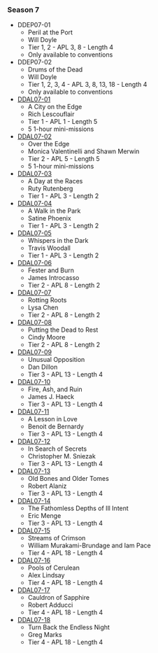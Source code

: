 ### Season 7
* DDEP07-01
    * Peril at the Port
    * Will Doyle
    * Tier 1, 2 - APL 3, 8 - Length 4
    * Only available to conventions
* DDEP07-02
    * Drums of the Dead
    * Will Doyle
    * Tier 1, 2, 3, 4 - APL 3, 8, 13, 18 - Length 4
    * Only available to conventions
* [DDAL07-01](http://www.dmsguild.com/product/214058/DDAL0701-A-City-on-the-Edge-5e?affiliate_id=757342)
    * A City on the Edge
    * Rich Lescouflair
    * Tier 1 - APL 1 - Length 5
    * 5 1-hour mini-missions
* [DDAL07-02](http://www.dmsguild.com/product/215579/DDAL0702-Over-the-Edge-5e?affiliate_id=757342)
    * Over the Edge
    * Monica Valentinelli and Shawn Merwin
    * Tier 2 - APL 5 - Length 5
    * 5 1-hour mini-missions
* [DDAL07-03](http://www.dmsguild.com/product/222717/DDAL0704-A-Walk-in-the-Park-5e?affiliate_id=757342)
    * A Day at the Races
    * Ruty Rutenberg
    * Tier 1 - APL 3 - Length 2
* [DDAL07-04](http://www.dmsguild.com/product/222716/DDAL0703-A-Day-at-the-Races-5e?affiliate_id=757342)
    * A Walk in the Park
    * Satine Phoenix
    * Tier 1 - APL 3 - Length 2
* [DDAL07-05](http://www.dmsguild.com/product/222718/DDAL0705-Whispers-in-the-Dark-5e?affiliate_id=757342)
    * Whispers in the Dark
    * Travis Woodall
    * Tier 1 - APL 3 - Length 2
* [DDAL07-06](http://www.dmsguild.com/product/224832/DDAL0706-Fester-and-Burn-5e?affiliate_id=757342)
    * Fester and Burn
    * James Introcasso
    * Tier 2 - APL 8 - Length 2
* [DDAL07-07](http://www.dmsguild.com/product/224833/DDAL0707-Rotting-Roots-5e?affiliate_id=757342)
    * Rotting Roots
    * Lysa Chen
    * Tier 2 - APL 8 - Length 2
* [DDAL07-08](http://www.dmsguild.com/product/224834/DDAL0708-Putting-the-Dead-to-Rest-5e?affiliate_id=757342)
    * Putting the Dead to Rest
    * Cindy Moore
    * Tier 2 - APL 8 - Length 2
* [DDAL07-09](http://www.dmsguild.com/product/230789/DDAL0709-Unusual-Opposition-5e?affiliate_id=757342)
    * Unusual Opposition
    * Dan Dillon
    * Tier 3 - APL 13 - Length 4
* [DDAL07-10](http://www.dmsguild.com/product/230794/DDAL0710-Fire-Ash-and-Ruin-5e?affiliate_id=757342)
    * Fire, Ash, and Ruin
    * James J. Haeck
    * Tier 3 - APL 13 - Length 4
* [DDAL07-11](http://www.dmsguild.com/product/232624/DDAL0711-A-Lesson-in-Love-5e?affiliate_id=757342)
    * A Lesson in Love
    * Benoit de Bernardy
    * Tier 3 - APL 13 - Length 4 
* [DDAL07-12](http://www.dmsguild.com/product/232625/DDAL0712-In-Search-of-Secrets-5e?affiliate_id=757342)
    * In Search of Secrets
    * Christopher M. Sniezak
    * Tier 3 - APL 13 - Length 4
* [DDAL07-13](http://www.dmsguild.com/product/235128/DDAL0713-Old-Bones-and-Older-Tomes?affiliate_id=757342)
    * Old Bones and Older Tomes
    * Robert Alaniz
    * Tier 3 - APL 13 - Length 4 
* [DDAL07-14](http://www.dmsguild.com/product/235134/DDAL0714-Fathomless-Pits-of-Ill-Intent?affiliate_id=757342)
    * The Fathomless Depths of Ill Intent
    * Eric Menge
    * Tier 3 - APL 13 - Length 4
* [DDAL07-15](http://www.dmsguild.com/product/238650/DDAL0715-Streams-of-Crimson?affiliate_id=757342)
    * Streams of Crimson
    * William Murakami-Brundage and Iam Pace
    * Tier 4 - APL 18 - Length 4
* [DDAL07-16](http://www.dmsguild.com/product/238651/DDAL0716-Pools-of-Cerulean?affiliate_id=757342)
    * Pools of Cerulean
    * Alex Lindsay
    * Tier 4 - APL 18 - Length 4
* [DDAL07-17](http://www.dmsguild.com/product/241653/DDAL0717-Cauldrons-of-Sapphire?affiliate_id=757342)
    * Cauldron of Sapphire
    * Robert Adducci
    * Tier 4 - APL 18 - Length 4
* [DDAL07-18](http://www.dmsguild.com/product/241654/DDAL0718-Turn-Back-the-Endless-Night?affiliate_id=757342)
    * Turn Back the Endless Night
    * Greg Marks
    * Tier 4 - APL 18 - Length 4
